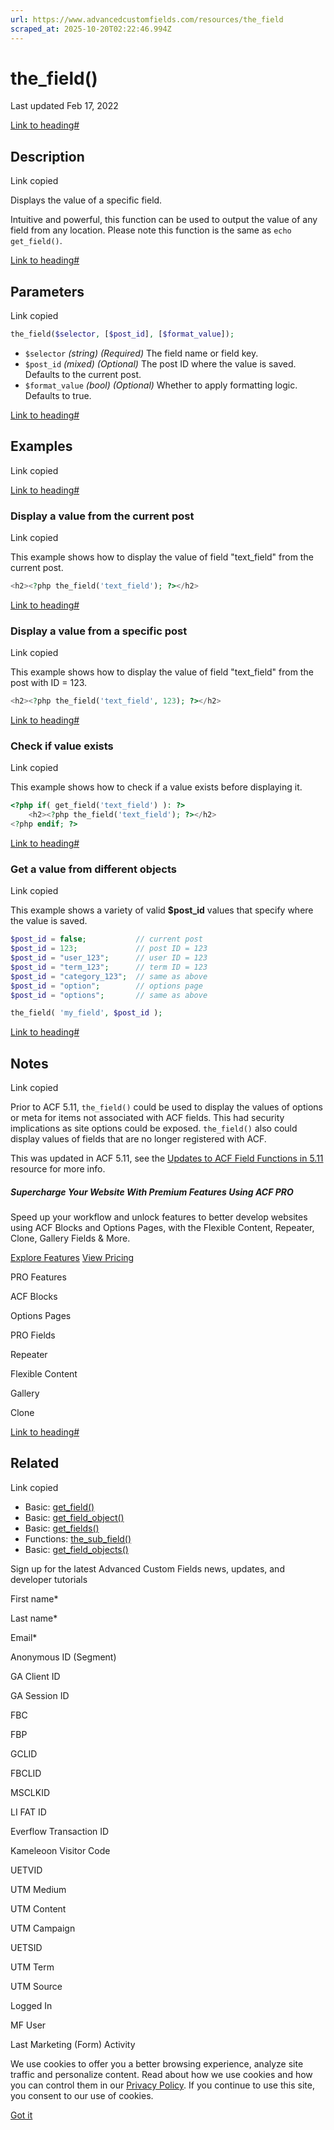 ```yaml
---
url: https://www.advancedcustomfields.com/resources/the_field
scraped_at: 2025-10-20T02:22:46.994Z
---
```


# the\_field()

Last updated Feb 17, 2022

[Link to heading#](https://www.advancedcustomfields.com/resources/the_field/#description)

## Description

Link copied

Displays the value of a specific field.

Intuitive and powerful, this function can be used to output the value of any field from any location. Please note this function is the same as `echo get_field()`.

[Link to heading#](https://www.advancedcustomfields.com/resources/the_field/#parameters)

## Parameters

Link copied

```php
the_field($selector, [$post_id], [$format_value]);
```

- `$selector` _(string)_ _(Required)_ The field name or field key.
- `$post_id` _(mixed)_ _(Optional)_ The post ID where the value is saved. Defaults to the current post.
- `$format_value` _(bool)_ _(Optional)_ Whether to apply formatting logic. Defaults to true.

[Link to heading#](https://www.advancedcustomfields.com/resources/the_field/#examples)

## Examples

Link copied

[Link to heading#](https://www.advancedcustomfields.com/resources/the_field/#display-a-value-from-the-current-post)

### Display a value from the current post

Link copied

This example shows how to display the value of field "text\_field" from the current post.

```php
<h2><?php the_field('text_field'); ?></h2>
```

[Link to heading#](https://www.advancedcustomfields.com/resources/the_field/#display-a-value-from-a-specific-post)

### Display a value from a specific post

Link copied

This example shows how to display the value of field "text\_field" from the post with ID = 123.

```php
<h2><?php the_field('text_field', 123); ?></h2>
```

[Link to heading#](https://www.advancedcustomfields.com/resources/the_field/#check-if-value-exists)

### Check if value exists

Link copied

This example shows how to check if a value exists before displaying it.

```php
<?php if( get_field('text_field') ): ?>
    <h2><?php the_field('text_field'); ?></h2>
<?php endif; ?>
```

[Link to heading#](https://www.advancedcustomfields.com/resources/the_field/#get-a-value-from-different-objects)

### Get a value from different objects

Link copied

This example shows a variety of valid **$post\_id** values that specify where the value is saved.

```php
$post_id = false;           // current post
$post_id = 123;             // post ID = 123
$post_id = "user_123";      // user ID = 123
$post_id = "term_123";      // term ID = 123
$post_id = "category_123";  // same as above
$post_id = "option";        // options page
$post_id = "options";       // same as above

the_field( 'my_field', $post_id );
```

[Link to heading#](https://www.advancedcustomfields.com/resources/the_field/#notes)

## Notes

Link copied

Prior to ACF 5.11, `the_field()` could be used to display the values of options or meta for items not associated with ACF fields. This had security implications as site options could be exposed. `the_field()` also could display values of fields that are no longer registered with ACF.

This was updated in ACF 5.11, see the [Updates to ACF Field Functions in 5.11](https://www.advancedcustomfields.com/resources/acf-field-functions/) resource for more info.

##### Supercharge Your Website With Premium Features Using ACF PRO

Speed up your workflow and unlock features to better develop websites using ACF Blocks and Options Pages, with the Flexible Content, Repeater,
Clone, Gallery Fields & More.


[Explore Features](https://www.advancedcustomfields.com/pro/) [View Pricing](https://www.advancedcustomfields.com/pro/#pricing-table/)

PRO Features

ACF Blocks

Options Pages

PRO Fields

Repeater

Flexible Content

Gallery

Clone

[Link to heading#](https://www.advancedcustomfields.com/resources/the_field/#related)

## Related

Link copied

- Basic: [get\_field()](https://www.advancedcustomfields.com/resources/get_field/)
- Basic: [get\_field\_object()](https://www.advancedcustomfields.com/resources/get_field_object/)
- Basic: [get\_fields()](https://www.advancedcustomfields.com/resources/get_fields/)
- Functions: [the\_sub\_field()](https://www.advancedcustomfields.com/resources/the_sub_field/)
- Basic: [get\_field\_objects()](https://www.advancedcustomfields.com/resources/get_field_objects/)

Sign up for the latest Advanced Custom Fields news, updates, and developer tutorials

First name\*

Last name\*

Email\*

Anonymous ID (Segment)

GA Client ID

GA Session ID

FBC

FBP

GCLID

FBCLID

MSCLKID

LI FAT ID

Everflow Transaction ID

Kameleoon Visitor Code

UETVID

UTM Medium

UTM Content

UTM Campaign

UETSID

UTM Term

UTM Source

Logged In

MF User

Last Marketing (Form) Activity

We use cookies to offer you a better browsing experience, analyze site traffic and personalize content. Read about how we use cookies and how you can control them in our [Privacy Policy](https://wpengine.com/legal/privacy/). If you continue to use this site, you consent to our use of cookies.

[Got it](https://www.advancedcustomfields.com/resources/the_field/#)